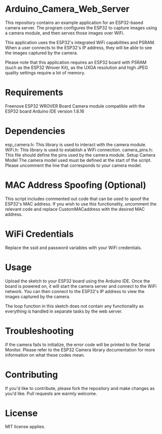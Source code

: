 # Arduino_Camera_Web_Server

This repository contains an example application for an ESP32-based camera server. The program configures the ESP32 to capture images using a camera module, and then serves those images over WiFi.

This application uses the ESP32's integrated WiFi capabilities and PSRAM. When a user connects to the ESP32's IP address, they will be able to see the images captured by the camera.

Please note that this application requires an ESP32 board with PSRAM (such as the ESP32 Wrover Kit), as the UXGA resolution and high JPEG quality settings require a lot of memory.

# Requirements
Freenove ESP32 WROVER Board
Camera module compatible with the ESP32 board
Arduino IDE version 1.8.16

# Dependencies
esp_camera.h: This library is used to interact with the camera module.
WiFi.h: This library is used to establish a WiFi connection.
camera_pins.h: This file should define the pins used by the camera module.
Setup
Camera Model
The camera model used must be defined at the start of the script. Please uncomment the line that corresponds to your camera model.

# MAC Address Spoofing (Optional)
This script includes commented out code that can be used to spoof the ESP32's MAC address. If you wish to use this functionality, uncomment the relevant code and replace CustomMACaddress with the desired MAC address.

# WiFi Credentials
Replace the ssid and password variables with your WiFi credentials.

# Usage
Upload the sketch to your ESP32 board using the Arduino IDE. Once the board is powered on, it will start the camera server and connect to the WiFi network. You can then connect to the ESP32's IP address to view the images captured by the camera.

The loop function in this sketch does not contain any functionality as everything is handled in separate tasks by the web server.

# Troubleshooting
If the camera fails to initialize, the error code will be printed to the Serial Monitor. Please refer to the ESP32 Camera library documentation for more information on what these codes mean.

# Contributing
If you'd like to contribute, please fork the repository and make changes as you'd like. Pull requests are warmly welcome.

# License
MIT license applies.

